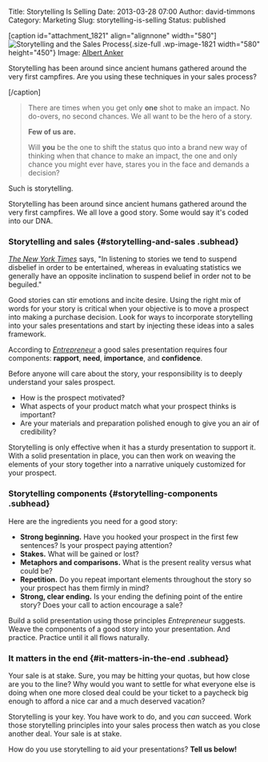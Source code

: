 Title: Storytelling Is Selling
Date: 2013-03-28 07:00
Author: david-timmons
Category: Marketing
Slug: storytelling-is-selling
Status: published

\[caption id="attachment\_1821" align="alignnone"
width="580"\]![Storytelling and the Sales
Process](http://david.timmons.io/wp-content/uploads/2013/03/storytelling-is-selling0.jpg "Storytelling Is Selling"){.size-full
.wp-image-1821 width="580" height="450"} Image: [Albert
Anker](http://commons.wikimedia.org/wiki/File:Anker_Grossvater.png "Der Grossvater erzÃ¤hlt eine Geschichte by Albert Anker")

Storytelling has been around since ancient humans gathered around the
very first campfires. Are you using these techniques in your sales
process?

\[/caption\]

> There are times when you get only **one** shot to make an impact. No
> do-overs, no second chances. We all want to be the hero of a story.
>
> **Few of us are.**
>
> Will **you** be the one to shift the status quo into a brand new way
> of thinking when that chance to make an impact, the one and only
> chance you might ever have, stares you in the face and demands a
> decision?

Such is storytelling.

Storytelling has been around since ancient humans gathered around the
very first campfires. We all love a good story. Some would say it's
coded into our DNA.

### Storytelling and sales {#storytelling-and-sales .subhead}

[*The New York
Times*](http://opinionator.blogs.nytimes.com/2010/10/24/stories-vs-statistics/ "Click here to read more from The New York Times.")
says, "In listening to stories we tend to suspend disbelief in order to
be entertained, whereas in evaluating statistics we generally have an
opposite inclination to suspend belief in order not to be beguiled."

Good stories can stir emotions and incite desire. Using the right mix of
words for your story is critical when your objective is to move a
prospect into making a purchase decision. Look for ways to incorporate
storytelling into your sales presentations and start by injecting these
ideas into a sales framework.

According to
[*Entrepreneur*](http://www.entrepreneur.com/article/225778# "Click here to read more from Entrepreneur.")
a good sales presentation requires four components: **rapport**,
**need**, **importance**, and **confidence**.

Before anyone will care about the story, your responsibility is to
deeply understand your sales prospect.

-   How is the prospect motivated?
-   What aspects of your product match what your prospect thinks is
    important?
-   Are your materials and preparation polished enough to give you an
    air of credibility?

Storytelling is only effective when it has a sturdy presentation to
support it. With a solid presentation in place, you can then work on
weaving the elements of your story together into a narrative uniquely
customized for your prospect.

### Storytelling components {#storytelling-components .subhead}

Here are the ingredients you need for a good story:

-   **Strong beginning.** Have you hooked your prospect in the first few
    sentences? Is your prospect paying attention?
-   **Stakes.** What will be gained or lost?
-   **Metaphors and comparisons.** What is the present reality versus
    what could be?
-   **Repetition.** Do you repeat important elements throughout the
    story so your prospect has them firmly in mind?
-   **Strong, clear ending.** Is your ending the defining point of the
    entire story? Does your call to action encourage a sale?

Build a solid presentation using those principles *Entrepreneur*
suggests. Weave the components of a good story into your presentation.
And practice. Practice until it all flows naturally.

### It matters in the end {#it-matters-in-the-end .subhead}

Your sale is at stake. Sure, you may be hitting your quotas, but how
close are you to the line? Why would you want to settle for what
everyone else is doing when one more closed deal could be your ticket to
a paycheck big enough to afford a nice car and a much deserved vacation?

Storytelling is your key. You have work to do, and you *can* succeed.
Work those storytelling principles into your sales process then watch as
you close another deal. Your sale is at stake.

How do you use storytelling to aid your presentations? **Tell us
below!**
